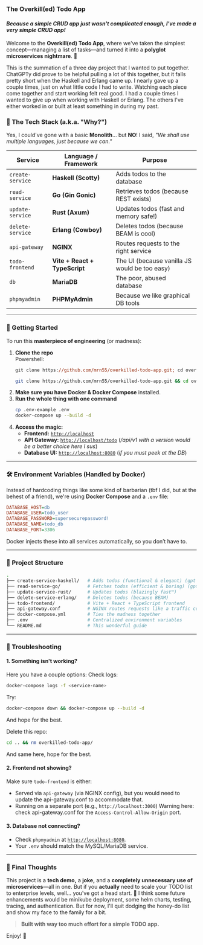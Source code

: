 ### **The Overkill(ed) Todo App**
#### _Because a simple CRUD app just wasn't complicated enough, I've made a very simple CRUD app!_

Welcome to the **Overkill(ed) Todo App**, where we've taken the simplest concept—managing a list of tasks—and turned it into a **polyglot microservices nightmare**. 🎉  

This is the summation of a three day project that I wanted to put together. ChatGPTy did prove to be helpful pulling a lot of this together, but it falls pretty short when the Haskell and Erlang came up. I nearly gave up a couple times, just on what little code I had to write. Watching each piece come together and start working felt real good. I had a couple times I wanted to give up when working with Haskell or Erlang. The others I've either worked in or built at least something in during my past.

### **📜 The Tech Stack (a.k.a. "Why?")**
Yes, I could've gone with a basic **Monolith**… but **NO**! I said, _"We shall use multiple languages, just because we can."_  

| Service        | Language / Framework | Purpose |
|---------------|----------------------|---------|
| `create-service` | **Haskell (Scotty)** | Adds todos to the database |
| `read-service`   | **Go (Gin Gonic)** | Retrieves todos (because REST exists) |
| `update-service` | **Rust (Axum)** | Updates todos (fast and memory safe!) |
| `delete-service` | **Erlang (Cowboy)** | Deletes todos (because BEAM is cool) |
| `api-gateway`    | **NGINX** | Routes requests to the right service |
| `todo-frontend`  | **Vite + React + TypeScript** | The UI (because vanilla JS would be too easy) |
| `db`            | **MariaDB** | The poor, abused database |
| `phpmyadmin`    | **PHPMyAdmin** | Because we like graphical DB tools |

---

### **🚀 Getting Started**
To run this **masterpiece of engineering** (or madness):  
1. **Clone the repo**  
   Powershell:
   ```ps
   git clone https://github.com/mrn55/overkilled-todo-app.git; cd overkilled-todo-app
   ```
   ```sh
   git clone https://github.com/mrn55/overkilled-todo-app.git && cd overkilled-todo-app
   ```
2. **Make sure you have Docker & Docker Compose** installed.  
3. **Run the whole thing with one command**  
   ```sh
   cp .env-example .env
   docker-compose up --build -d
   ```
4. **Access the magic:**  
   - **Frontend:** [`http://localhost`](http://localhost)  
   - **API Gateway:** [`http://localhost/todo`](http://localhost/todo) (_/api/v1 with a version would be a better choice here I sus_)
   - **Database UI:** [`http://localhost:8080`](http://localhost:8080) (_if you must peek at the DB_)  

---

### **🛠️ Environment Variables (Handled by Docker)**
Instead of hardcoding things like some kind of barbarian (tbf I did, but at the behest of a friend), we're using **Docker Compose** and a `.env` file:  
```ini
DATABASE_HOST=db
DATABASE_USER=todo_user
DATABASE_PASSWORD=supersecurepassword!
DATABASE_NAME=todo_db
DATABASE_PORT=3306
```
Docker injects these into all services automatically, so you don’t have to.

---

### **📂 Project Structure**
```bash
.
├── create-service-haskell/   # Adds todos (functional & elegant) (gpt put elegant, i did not)
├── read-service-go/          # Fetches todos (efficient & boring) (gpt put boring, i did not)
├── update-service-rust/      # Updates todos (blazingly fast™)
├── delete-service-erlang/    # Deletes todos (because BEAM)
├── todo-frontend/            # Vite + React + TypeScript frontend
├── api-gateway.conf          # NGINX routes requests like a traffic cop
├── docker-compose.yml        # Ties the madness together
├── .env                      # Centralized environment variables
└── README.md                 # This wonderful guide
```

---

### **🛑 Troubleshooting**
#### **1. Something isn't working?**
Here you have a couple options:
Check logs:
```sh
docker-compose logs -f <service-name>
```

Try:  
```sh
docker-compose down && docker-compose up --build -d
```
And hope for the best.  

Delete this repo:
```sh
cd .. && rm overkilled-todo-app/
```
And same here, hope for the best.

#### **2. Frontend not showing?**
Make sure `todo-frontend` is either:  
- Served via `api-gateway` (via NGINX config), but you would need to update the api-gateway.conf to accommodate that.
- Running on a separate port (e.g., `http://localhost:3000`) Warning here: check api-gateway.conf for the `Access-Control-Allow-Origin` port.

#### **3. Database not connecting?**
- Check `phpmyadmin` at [`http://localhost:8080`](http://localhost:8080).  
- Your `.env` should match the MySQL/MariaDB service.  

---

### **🎯 Final Thoughts**
This project is a **tech demo,** a **joke,** and a **completely unnecessary use of microservices**—all in one. But if you **actually** need to scale your TODO list to enterprise levels, well… you've got a head start. 🚀  I think some future enhancements would be minikube deployment, some helm charts, testing, tracing, and authentication. But for now, I'll quit dodging the honey-do list and show my face to the family for a bit.

> **Built with way too much effort for a simple TODO app.**  

Enjoy! 🎩
